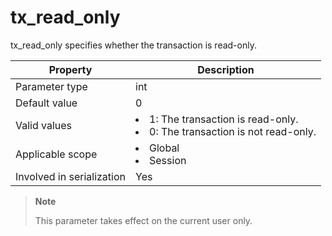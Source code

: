 tx_read_only
=================================
<!-- # docslug#/oceanbase-database/oceanbase-database/V4.0.0/tx_read_only-1-2-3 -->
tx_read_only specifies whether the transaction is read-only.


| **Property** | **Description** |
|---------|-------------------------------------------------------------------------------------------------------------|
| Parameter type | int |
| Default value | 0 |
| Valid values | <li> 1: The transaction is read-only.   <li> 0: The transaction is not read-only. |
| Applicable scope | <li> Global   <li> Session |
| Involved in serialization | Yes |


> **Note**
>
> This parameter takes effect on the current user only.
